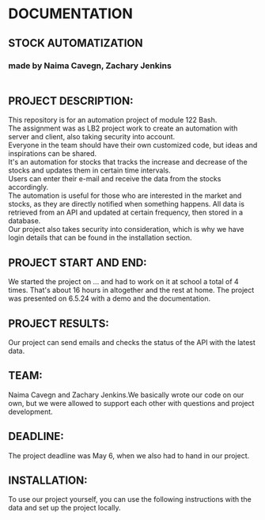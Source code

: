# DOCUMENTATION
## STOCK AUTOMATIZATION
### made by Naima Cavegn, Zachary Jenkins <br><br>

## PROJECT DESCRIPTION:
This repository is for an automation project of module 122 Bash. <br>
The assignment was as LB2 project work to create an automation with server and client, also taking security into account.<br>
Everyone in the team should have their own customized code, but ideas and inspirations can be shared. <br>
It's an automation for stocks that tracks the increase and decrease of the stocks and updates them in certain time intervals.<br>
Users can enter their e-mail and receive the data from the stocks accordingly.<br>
The automation is useful for those who are interested in the market and stocks, as they are directly notified when something happens. 
All data is retrieved from an API and updated at certain frequency, then stored in a database.<br>
Our project also takes security into consideration, which is why we have login details that can be found in the installation section.<br>

## PROJECT START AND END:
We started the project on ... and had to work on it at school a total of 4 times. That's about 16 hours in altogether and the rest at home. The project was presented on 6.5.24 with a demo and the documentation.

## PROJECT RESULTS:
Our project can send emails and checks the status of the API with the latest data.

## TEAM:
Naima Cavegn and Zachary Jenkins.We basically wrote our code on our own, but we were allowed to support each other with questions and project development.

## DEADLINE:
The project deadline was May 6, when we also had to hand in our project.

## INSTALLATION:
To use our project yourself, you can use the following instructions with the data and set up the project locally.<br>


